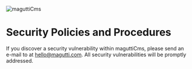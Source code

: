 ![maguttiCms](https://www.magutti.com/public//website/images/logo.png)


# Security Policies and Procedures

If you discover a security vulnerability within maguttiCms, please send an e-mail to  at hello@magutti.com. All security vulnerabilities will be promptly addressed.
